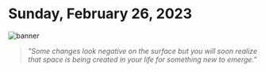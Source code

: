 # Sunday, February 26, 2023
![banner](https://picsum.photos/seed/2023-February-26/500/200)
> _"Some changes look negative on the surface but you will soon realize that space is being created in your life for something new to emerge."_
<!-- START doctoc -->
<!-- END doctoc -->

<!--- TODO: fill me out, if you have time today (above this line)--->
